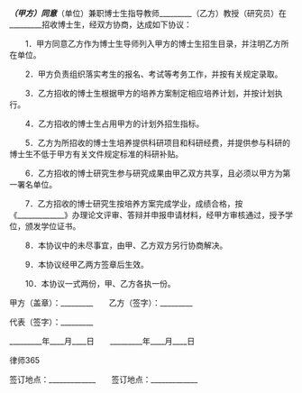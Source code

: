 
 _________（甲方）同意_________（单位）兼职博士生指导教师_________（乙方）教授（研究员）在_________招收博士生，经双方协商，达成如下协议：


　　1．甲方同意乙方作为博士生导师列入甲方的博士生招生目录，并注明乙方所在单位。


　　2．甲方负责组织落实考生的报名、考试等考务工作，并按有关规定录取。


　　3．乙方招收的博士生根据甲方的培养方案制定相应培养计划，并按计划执行。


　　4．乙方招收的博士生占用甲方的计划外招生指标。


　　5．乙方为所招收的博士生培养提供科研项目和科研经费，并提供参与科研的博士生不低于甲方有关文件规定标准的科研补贴。


　　6．乙方招收的博士研究生参与研究成果由甲乙双方共享，且必须以甲方为第一署名单位。


　　7．乙方招收的博士研究生按培养方案完成学业，成绩合格，按《_____________》办理论文评审、答辩并申报申请材料，经甲方审核通过，授予学位，颁发学位证书。 


　　8．本协议中的未尽事宜，由甲、乙方双方另行协商解决。


　　9．本协议经甲乙两方签章后生效。


　　10．本协议一式两份，甲、乙方各执一份。


 



 甲方（盖章）：_________　　乙方（签字）：_________
 
代表（签字）：_________                            
 
_________年____月____日　　_________年____月____日
 

 

  
律师365

 

 

 
签订地点：_____________　　签订地点：_____________
 

 
 

 
 
 
  
 
  
 
   


   
 

   


   


   
 
 
  
 
 
 

